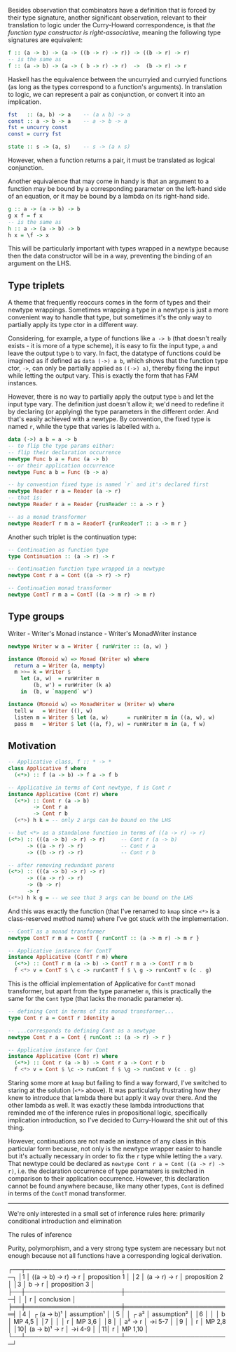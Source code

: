 
Besides observation that combinators have a definition that is forced by their type signature, another significant observation, relevant to their translation to logic under the Curry-Howard correspondence, is that *the function type constructor is right-associative*, meaning the following type signatures are equivalent:

```hs
f :: (a -> b) -> (a -> ((b -> r) -> r)) -> ((b -> r) -> r)
-- is the same as
f :: (a -> b) -> (a -> ( b -> r) -> r)  ->  (b -> r) -> r
```

Haskell has the equivalence between the uncurryied and curryied functions (as long as the types correspond to a function's arguments). In translation to logic, we can represent a pair as conjunction, or convert it into an implication.

```hs
fst   :: (a, b) -> a    -- (a ∧ b) -> a
const :: a -> b -> a    -- a -> b -> a
fst = uncurry const
const = curry fst

state :: s -> (a, s)    -- s -> (a ∧ s)
```

However, when a function returns a pair, it must be translated as logical conjunction.

Another equivalence that may come in handy is that an argument to a function may be bound by a corresponding parameter on the left-hand side of an equation, or it may be bound by a lambda on its right-hand side.

```hs
g :: a -> (a -> b) -> b
g x f = f x
-- is the same as
h :: a -> (a -> b) -> b
h x = \f -> x
```

This will be particularly important with types wrapped in a newtype because then the data constructor will be in a way, preventing the binding of an argument on the LHS.

## Type triplets

A theme that frequently reoccurs comes in the form of types and their newtype wrappings. Sometimes wrapping a type in a newtype is just a more convenient way to handle that type, but sometimes it's the only way to partially apply its type ctor in a different way.

Considering, for example, a type of functions like `a -> b` (that doesn't really exists - it is more of a type scheme), it is easy to fix the input type, `a` and leave the output type `b` to vary. In fact, the datatype of functions could be imagined as if defined as `data (->) a b`, which shows that the function type ctor, `->`, can only be partially applied as `((->) a)`, thereby fixing the input while letting the output vary. This is exactly the form that has FAM instances.

However, there is no way to partially apply the output type `b` and let the input type vary. The definition just doesn't allow it; we'd need to redefine it by declaring (or applying) the type parameters in the different order. And that's easily achieved with a newtype. By convention, the fixed type is named `r`, while the type that varies is labelled with `a`.

```hs
data (->) a b = a -> b
-- to flip the type params either:
-- flip their declaration occurrence
newtype Func b a = Func (a -> b)
-- or their application occurrence
newtype Func a b = Func (b -> a)

-- by convention fixed type is named `r` and it's declared first
newtype Reader r a = Reader (a -> r)
-- that is:
newtype Reader r a = Reader {runReader :: a -> r }

-- as a monad transformer
newtype ReaderT r m a = ReaderT {runReaderT :: a -> m r }
```

Another such triplet is the continuation type:

```hs
-- Continuation as function type
type Continuation :: (a -> r) -> r

-- Continuation function type wrapped in a newtype
newtype Cont r a = Cont ((a -> r) -> r)

-- Continuation monad transformer
newtype ContT r m a = ContT ((a -> m r) -> m r)
```


## Type groups

Writer - Writer's Monad instance - Writer's MonadWriter instance

```hs
newtype Writer w a = Writer { runWriter :: (a, w) }

instance (Monoid w) => Monad (Writer w) where
  return a = Writer (a, mempty)
  m >>= k = Writer $
    let (a, w)  = runWriter m
        (b, w') = runWriter (k a)
    in  (b, w `mappend` w')

instance (Monoid w) => MonadWriter w (Writer w) where
  tell w   = Writer ((), w)
  listen m = Writer $ let (a, w)      = runWriter m in ((a, w), w)
  pass m   = Writer $ let ((a, f), w) = runWriter m in (a, f w)
```


## Motivation



```hs
-- Applicative class, f :: * -> *
class Applicative f where
  (<*>) :: f (a -> b) -> f a -> f b

-- Applicative in terms of Cont newtype, f is Cont r
instance Applicative (Cont r) where
  (<*>) :: Cont r (a -> b)
        -> Cont r a
        -> Cont r b
  (<*>) h k = -- only 2 args can be bound on the LHS

-- but <*> as a standalone function in terms of ((a -> r) -> r)
(<*>) :: (((a -> b) -> r) -> r)     -- Cont r (a -> b)
      -> ((a -> r) -> r)            -- Cont r a
      -> ((b -> r) -> r)            -- Cont r b

-- after removing redundant parens
(<*>) :: (((a -> b) -> r) -> r)
      -> ((a -> r) -> r)
      -> (b -> r)
      -> r
(<*>) h k g = -- we see that 3 args can be bound on the LHS
```

And this was exactly the function (that I've renamed to `kmap` since `<*>` is a class-reserved method name) where I've got stuck with the implementation.


```hs
-- ContT as a monad transformer
newtype ContT r m a = ContT { runContT :: (a -> m r) -> m r }

-- Applicative instance for ContT
instance Applicative (ContT r m) where
  (<*>) :: ContT r m (a -> b) -> ContT r m a -> ContT r m b
  f <*> v = ContT $ \ c -> runContT f $ \ g -> runContT v (c . g)
```

This is the official implementation of Applicative for `ContT` monad transformer, but apart from the type parameter `m`, this is practically the same for the `Cont` type (that lacks the monadic parameter `m`).

```hs
-- defining Cont in terms of its monad transformer...
type Cont r a = ContT r Identity a

-- ...corresponds to defining Cont as a newtype
newtype Cont r a = Cont { runCont :: (a -> r) -> r }

-- Applicative instance for Cont
instance Applicative (Cont r) where
  (<*>) :: Cont r (a -> b) -> Cont r a -> Cont r b
  f <*> v = Cont $ \c -> runCont f $ \g -> runCont v (c . g)
```






Staring some more at `kmap` but failing to find a way forward, I've switched to staring at the solution (`<*>` above). It was particularly frustrating how they knew to introduce that lambda there but apply it way over there. And the other lambda as well. It was exactly these lambda introductions that reminded me of the inference rules in propositional logic, specifically implication introduction, so I've decided to Curry-Howard the shit out of this thing.


However, continuations are not made an instance of any class in this particular form because, not only is the newtype wrapper easier to handle but it's actually necessary in order to fix the `r` type while letting the `a` vary. That newtype could be declared as `newtype Cont r a = Cont ((a -> r) -> r)`, i.e. the declaration occurrence of type paramaters is switched in comparison to their application occurrence. However, this declaration cannot be found anywhere because, like many other types, `Cont` is defined in terms of the `ContT` monad transformer.


---

We're only interested in a small set of inference rules here: primarily conditional introduction and elimination

The rules of inference

Purity, polymorphism, and a very strong type system are necessary but not enough because not all functions have a corresponding logical derivation.

┌──┬──────────────────────┬────────────────────────┐
│1 │ ((a -> b) -> r) -> r │ proposition 1          │
│2 │ (a -> r) -> r        │ proposition 2          │
│3 │ b -> r               │ proposition 3          │
├──┼──────────────────────┼────────────────────────┤
│  │ r                    │ conclusion             │
╞══╪══════════════════════╪════════════════════════╡
│4 │ ┌ (a -> b)¹          │ assumption¹            │
│5 │ │ ┌ a²               │ assumption²            │
│6 │ │ │ b                │ MP 4,5                 │
│7 │ │ │ r                │ MP 3,6                 │
│8 │ │ a² -> r            │ →i 5-7                 │
│9 │ │ r                  │ MP 2,8                 │
│10│ (a -> b)¹ -> r       │ →i 4-9                 │
│11│ r                    │ MP 1,10                │
└──┴──────────────────────┴────────────────────────┘
